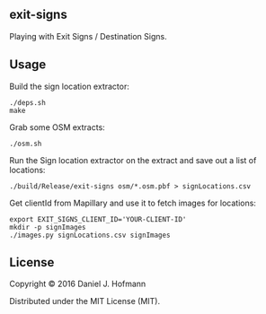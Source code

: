 ## exit-signs

Playing with Exit Signs / Destination Signs.

## Usage

Build the sign location extractor:

    ./deps.sh
    make

Grab some OSM extracts:

    ./osm.sh

Run the Sign location extractor on the extract and save out a list of locations:

    ./build/Release/exit-signs osm/*.osm.pbf > signLocations.csv

Get clientId from Mapillary and use it to fetch images for locations:

    export EXIT_SIGNS_CLIENT_ID='YOUR-CLIENT-ID'
    mkdir -p signImages
    ./images.py signLocations.csv signImages


## License

Copyright © 2016 Daniel J. Hofmann

Distributed under the MIT License (MIT).
